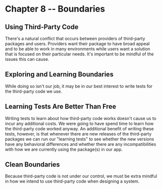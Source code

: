 # Chapter 8 -- Boundaries

## Using Third-Party Code

There's a natural conflict that occurs between providers of third-party packages and users.
Providers want their package to have broad appeal and to be able to work in many environments while users want a solution that is focused on their particular needs.
It's important to be mindful of the issues this can cause.

## Exploring and Learning Boundaries

While doing so isn't our job, it may be in our best interest to write tests for the third-party code we use.

## Learning Tests Are Better Than Free

Writing tests to learn about how third-party code works doesn't cause us to incur any additional costs. We were going to have spend time to learn how the third-party code worked anyway.
An additional benefit of writing these tests, however, is that whenever there are new releases of the third-party packages we can run our "learning tests" to see whether the new versions have any behavioral differences and whether there are any incompatibilities with how we are currently using the package(s) in our app.

## Clean Boundaries

Because third-party code is not under our control, we must be extra mindful in how we intend to use third-party code when designing a system.

